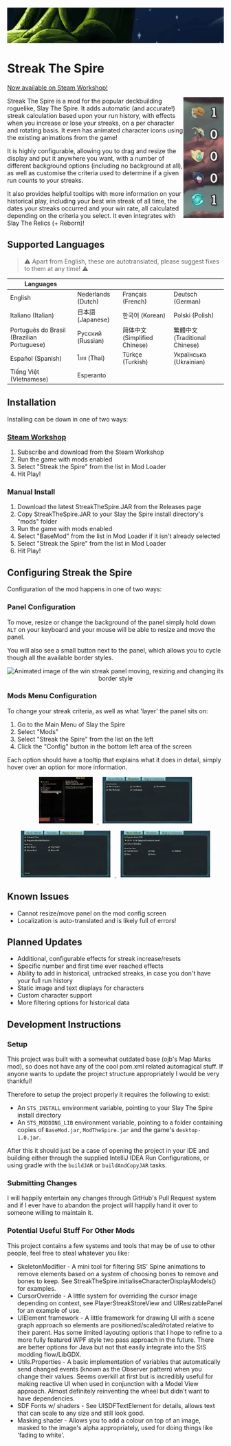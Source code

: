 
<p align="center">
    <img width="504" height="82" alt="Animated image of the win streak panel, showing numbers increasing." src="https://github.com/billyfletcher5000/streak-the-spire/blob/main/readme-images/score-increase.gif" />
</p>

# Streak The Spire

[Now available on Steam Workshop!](https://steamcommunity.com/sharedfiles/filedetails/?id=3491494231)

<img align="right" width="94" height="280" alt="Animated image of a series of Slay the Spire character heads next to a score representing their current win streak" src="https://github.com/billyfletcher5000/streak-the-spire/blob/main/readme-images/side-bar-idle.gif" />
<p>
Streak The Spire is a mod for the popular deckbuilding roguelike, Slay The Spire. It adds automatic (and accurate!) streak calculation based upon your run history, with effects when you increase or lose your streaks, on a per character and rotating basis. It even has animated character icons using the existing animations from the game!
</p>
<p>
It is highly configurable, allowing you to drag and resize the display and put it anywhere you want, with a number of different background options (including no background at all), as well as customise the criteria used to determine if a given run counts to your streaks.
</p>
<p>
It also provides helpful tooltips with more information on your historical play, including your best win streak of all time, the dates your streaks occurred and your win rate, all calculated depending on the criteria you select. It even integrates with Slay The Relics (+ Reborn)!
</p>

## Supported Languages
> :warning: Apart from English, these are autotranslated, please suggest fixes to them at any time! :warning:

| Languages                                  |                                            |                                            |                                            |
|--------------------------------------------|--------------------------------------------|--------------------------------------------|--------------------------------------------|
| English                                    | Nederlands (Dutch) | Français (French) | Deutsch (German) |
| Italiano (Italian)                         | 日本語 (Japanese) | 한국어 (Korean) | Polski (Polish) |
| Português do Brasil (Brazilian Portuguese) | Русский (Russian) | 简体中文 (Simplified Chinese) | 繁體中文 (Traditional Chinese) |
| Español (Spanish)                          | ไทย (Thai) | Türkçe (Turkish) | Українська (Ukrainian) |
| Tiếng Việt (Vietnamese)                    | Esperanto |

## Installation

Installing can be down in one of two ways:

### [Steam Workshop](https://steamcommunity.com/sharedfiles/filedetails/?id=3491494231)
1. Subscribe and download from the Steam Workshop
2. Run the game with mods enabled
3. Select "Streak the Spire" from the list in Mod Loader
4. Hit Play!

### Manual Install
1. Download the latest StreakTheSpire.JAR from the Releases page
2. Copy StreakTheSpire.JAR to your Slay the Spire install directory's "mods" folder
3. Run the game with mods enabled
4. Select "BaseMod" from the list in Mod Loader if it isn't already selected
5. Select "Streak the Spire" from the list in Mod Loader
6. Hit Play!

## Configuring Streak the Spire

Configuration of the mod happens in one of two ways:

### Panel Configuration

To move, resize or change the background of the panel simply hold down `ALT`
on your keyboard and your mouse will be able to resize and move the panel.

You will also see a small button next to the panel, which allows you to cycle
though all the available border styles.

<p align="center">
    <img width="480" height="391" alt="Animated image of the win streak panel moving, resizing and changing its border style" src="https://github.com/billyfletcher5000/streak-the-spire/blob/main/readme-images/resize-border-change.gif" />
</p>

### Mods Menu Configuration

To change your streak criteria, as well as what 'layer' the panel sits on:

1. Go to the Main Menu of Slay the Spire
2. Select "Mods"
3. Select "Streak the Spire" from the list on the left
4. Click the "Config" button in the bottom left area of the screen

Each option should have a tooltip that explains what it does in detail, simply hover over an option for more information.

<p align="center">
    <a href="https://github.com/billyfletcher5000/streak-the-spire/blob/main/readme-images/mod-menu-config-button.png">
    <img width="125" height="108" alt="Static image of the general Mods page. The Streak The Spire entry and Config button are marked." src="https://github.com/billyfletcher5000/streak-the-spire/blob/main/readme-images/mod-menu-config-button-thumbnail.png" hspace=10 />
    </a>
    <a href="https://github.com/billyfletcher5000/streak-the-spire/blob/main/readme-images/config-menu-1.png">
    <img width="208" height="108" alt="Static image of the mod's configuration panel, showing criteria options." src="https://github.com/billyfletcher5000/streak-the-spire/blob/main/readme-images/config-menu-1-thumbnail.png" hspace=10 />
    </a>
</p>
<p align="center">
    <a href="https://github.com/billyfletcher5000/streak-the-spire/blob/main/readme-images/config-menu-2.png">
    <img width="208" height="108" alt="Static image of the mod's configuration panel, showing character options." src="https://github.com/billyfletcher5000/streak-the-spire/blob/main/readme-images/config-menu-2-thumbnail.png" hspace=10 />
    </a>
    <a href="https://github.com/billyfletcher5000/streak-the-spire/blob/main/readme-images/config-menu-3.png">
    <img width="208" height="108" alt="Static image of the mod's configuration panel, showing display options." src="https://github.com/billyfletcher5000/streak-the-spire/blob/main/readme-images/config-menu-3-thumbnail.png" hspace=10 />
    </a>
</p>

## Known Issues

- Cannot resize/move panel on the mod config screen
- Localization is auto-translated and is likely full of errors!

## Planned Updates

- Additional, configurable effects for streak increase/resets
- Specific number and first time ever reached effects
- Ability to add in historical, untracked streaks, in case you don't have your full run history
- Static image and text displays for characters
- Custom character support
- More filtering options for historical data

## Development Instructions

###  Setup
This project was built with a somewhat outdated base (ojb's Map Marks mod), so does not have any of the cool pom.xml related automagical stuff. If anyone wants to update the project structure appropriately I would be very thankful!

Therefore to setup the project properly it requires the following to exist:

- An `STS_INSTALL` environment variable, pointing to your Slay The Spire install directory
- An `STS_MODDING_LIB` environment variable, pointing to a folder containing copies of `BaseMod.jar`, `ModTheSpire.jar` and the game's `desktop-1.0.jar`.

After this it should just be a case of opening the project in your IDE and building either through the supplied IntelliJ IDEA Run Configurations, or using gradle with the `buildJAR` or `buildAndCopyJAR` tasks.

### Submitting Changes

I will happily entertain any changes through GitHub's Pull Request system and if I ever have to abandon the project will happily hand it over to someone willing to maintain it.

### Potential Useful Stuff For Other Mods

This project contains a few systems and tools that may be of use to other people, feel free to steal whatever you like:

- SkeletonModifier - A mini tool for filtering StS' Spine animations to remove elements based on a system of choosing bones to remove and bones to keep. See StreakTheSpire.initialiseCharacterDisplayModels() for examples.
- CursorOverride - A little system for overriding the cursor image depending on context, see PlayerStreakStoreView and UIResizablePanel for an example of use.
- UIElement framework - A little framework for drawing UI with a scene graph approach so elements are positioned/scaled/rotated relative to their parent. Has some limited layouting options that I hope to refine to a more fully featured WPF style two pass approach in the future. There are better options for Java but not that easily integrate into the StS modding flow/LibGDX.
- Utils.Properties - A basic implementation of variables that automatically send changed events (known as the Observer pattern) when you change their values. Seems overkill at first but is incredibly useful for making reactive UI when used in conjunction with a Model View approach. Almost definitely reinventing the wheel but didn't want to have dependencies.
- SDF Fonts w/ shaders - See UISDFTextElement for details, allows text that can scale to any size and still look good.
- Masking shader - Allows you to add a colour on top of an image, masked to the image's alpha appropriately, used for doing things like 'fading to white'.
